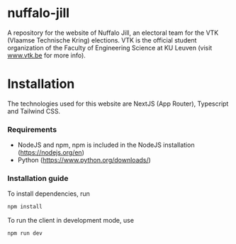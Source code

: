 # nuffalo-jill
A repository for the website of Nuffalo Jill, an electoral team for the VTK (Vlaamse Technische Kring) elections. VTK is the official student organization of the Faculty of Engineering Science at KU Leuven (visit www.vtk.be for more info).

# Installation
The technologies used for this website are NextJS (App Router), Typescript and Tailwind CSS.

### Requirements
- NodeJS and npm, npm is included in the NodeJS installation (https://nodejs.org/en)
- Python (https://www.python.org/downloads/)

### Installation guide
To install dependencies, run 
```bash
npm install
```

To run the client in development mode, use
```bash
npm run dev
```
